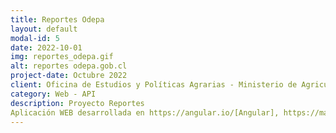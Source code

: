 ```yaml
---
title: Reportes Odepa
layout: default
modal-id: 5
date: 2022-10-01
img: reportes_odepa.gif
alt: reportes odepa.gob.cl
project-date: Octubre 2022
client: Oficina de Estudios y Políticas Agrarias - Ministerio de Agricultura 
category: Web - API
description: Proyecto Reportes
Aplicación WEB desarrollada en https://angular.io/[Angular], https://material.angular.io/[Angular Material], https://www.primefaces.org/primeng/[PrimeNG], SpringBoot Java - SQL
---
```

